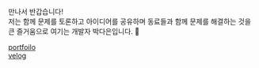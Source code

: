 만나서 반갑습니다! <br>
저는 함께 문제를 토론하고 아이디어를 공유하며 동료들과 함께 문제를 해결하는 것을 큰 즐거움으로 여기는 개발자 박다은입니다. 🤭

[portfoilo](https://www.notion.so/parkdaeunportfolio/32755a99fd494322a460debf174a4c76) <br>
[velog](https://developerdaeun.tistory.com/)
